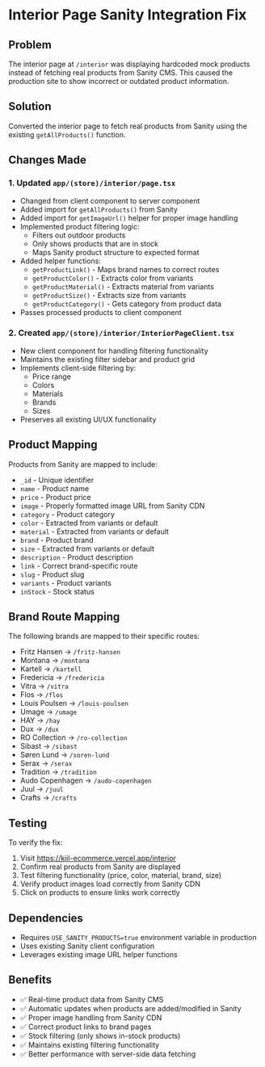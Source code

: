 # Interior Page Sanity Integration Fix

## Problem
The interior page at `/interior` was displaying hardcoded mock products instead of fetching real products from Sanity CMS. This caused the production site to show incorrect or outdated product information.

## Solution
Converted the interior page to fetch real products from Sanity using the existing `getAllProducts()` function.

## Changes Made

### 1. Updated `app/(store)/interior/page.tsx`
- Changed from client component to server component
- Added import for `getAllProducts()` from Sanity
- Added import for `getImageUrl()` helper for proper image handling
- Implemented product filtering logic:
  - Filters out outdoor products
  - Only shows products that are in stock
  - Maps Sanity product structure to expected format
- Added helper functions:
  - `getProductLink()` - Maps brand names to correct routes
  - `getProductColor()` - Extracts color from variants
  - `getProductMaterial()` - Extracts material from variants
  - `getProductSize()` - Extracts size from variants
  - `getProductCategory()` - Gets category from product data
- Passes processed products to client component

### 2. Created `app/(store)/interior/InteriorPageClient.tsx`
- New client component for handling filtering functionality
- Maintains the existing filter sidebar and product grid
- Implements client-side filtering by:
  - Price range
  - Colors
  - Materials
  - Brands
  - Sizes
- Preserves all existing UI/UX functionality

## Product Mapping
Products from Sanity are mapped to include:
- `_id` - Unique identifier
- `name` - Product name
- `price` - Product price
- `image` - Properly formatted image URL from Sanity CDN
- `category` - Product category
- `color` - Extracted from variants or default
- `material` - Extracted from variants or default
- `brand` - Product brand
- `size` - Extracted from variants or default
- `description` - Product description
- `link` - Correct brand-specific route
- `slug` - Product slug
- `variants` - Product variants
- `inStock` - Stock status

## Brand Route Mapping
The following brands are mapped to their specific routes:
- Fritz Hansen → `/fritz-hansen`
- Montana → `/montana`
- Kartell → `/kartell`
- Fredericia → `/fredericia`
- Vitra → `/vitra`
- Flos → `/flos`
- Louis Poulsen → `/louis-poulsen`
- Umage → `/umage`
- HAY → `/hay`
- Dux → `/dux`
- RO Collection → `/ro-collection`
- Sibast → `/sibast`
- Søren Lund → `/soren-lund`
- Serax → `/serax`
- Tradition → `/tradition`
- Audo Copenhagen → `/audo-copenhagen`
- Juul → `/juul`
- Crafts → `/crafts`

## Testing
To verify the fix:
1. Visit https://kiil-ecommerce.vercel.app/interior
2. Confirm real products from Sanity are displayed
3. Test filtering functionality (price, color, material, brand, size)
4. Verify product images load correctly from Sanity CDN
5. Click on products to ensure links work correctly

## Dependencies
- Requires `USE_SANITY_PRODUCTS=true` environment variable in production
- Uses existing Sanity client configuration
- Leverages existing image URL helper functions

## Benefits
- ✅ Real-time product data from Sanity CMS
- ✅ Automatic updates when products are added/modified in Sanity
- ✅ Proper image handling from Sanity CDN
- ✅ Correct product links to brand pages
- ✅ Stock filtering (only shows in-stock products)
- ✅ Maintains existing filtering functionality
- ✅ Better performance with server-side data fetching
